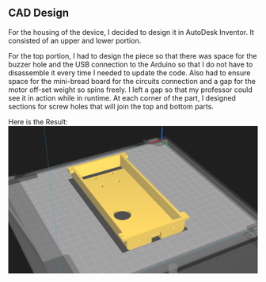 ## CAD Design

For the housing of the device, I decided to design it in AutoDesk Inventor. It consisted of an upper and lower portion.

For the top portion, I had to design the piece so that there was space for the buzzer hole and the USB connection to the Arduino so that I do not have to disassemble it every time I needed to update the code. Also had to ensure space for the mini-bread board for the circuits connection and a gap for the motor off-set weight so spins freely. I left a gap so that my professor could see it in action while in runtime. At each corner of the part, I designed sections for screw holes that will join the top and bottom parts.

Here is the Result:
![](Images-CAD/Top-housing.png)
